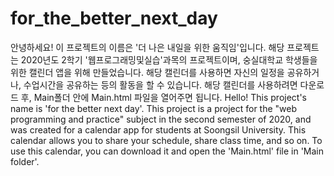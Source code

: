 # for_the_better_next_day
안녕하세요! 이 프로젝트의 이름은 '더 나은 내일을 위한 움직임'입니다.
해당 프로젝트는 2020년도 2학기 '웹프로그래밍및실습'과목의 프로젝트이며, 숭실대학교 학생들을 위한 캘린더 앱을 위해 만들었습니다.
해당 캘린더를 사용하면 자신의 일정을 공유하거나, 수업시간을 공유하는 등의 활동을 할 수 있습니다.
해당 캘린더를 사용하려면 다운로드 후, Main폴더 안에 Main.html 파일을 열어주면 됩니다.
Hello! This project's name is 'for the better next day'.
This project is a project for the "web programming and practice" subject in the second semester of 2020, and was created for a calendar app for students at Soongsil University.
This calendar allows you to share your schedule, share class time, and so on.
To use this calendar, you can download it and open the 'Main.html' file in 'Main folder'.
